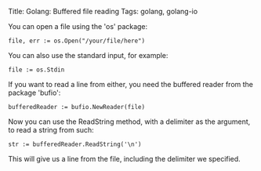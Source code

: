 Title: Golang: Buffered file reading
Tags: golang, golang-io

You can open a file using the 'os' package:

	file, err := os.Open("/your/file/here")
	
You can also use the standard input, for example:

	file := os.Stdin

If you want to read a line from either, you need the buffered reader from the package 'bufio':

	bufferedReader := bufio.NewReader(file)

Now you can use the ReadString method, with a delimiter as the argument, to read a string from such:

	str := bufferedReader.ReadString('\n')

This will give us a line from the file, including the delimiter we specified.
